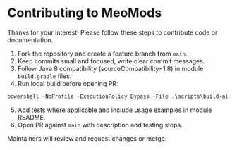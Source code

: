 # Contributing to MeoMods

Thanks for your interest! Please follow these steps to contribute code or documentation.

1. Fork the repository and create a feature branch from `main`.
2. Keep commits small and focused, write clear commit messages.
3. Follow Java 8 compatibility (sourceCompatibility=1.8) in module `build.gradle` files.
4. Run local build before opening PR:

```powershell
powershell -NoProfile -ExecutionPolicy Bypass -File .\scripts\build-all.ps1 -Local -Version 1.12.2
```

5. Add tests where applicable and include usage examples in module README.
6. Open PR against `main` with description and testing steps.

Maintainers will review and request changes or merge.
